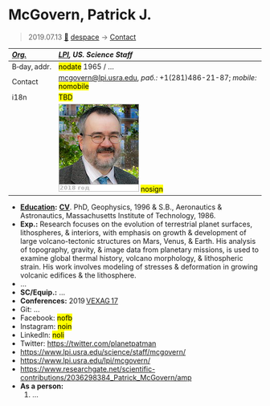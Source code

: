 # McGovern, Patrick J.
> 2019.07.13 [🚀](../index/index.md) [despace](index.md) → [Contact](contact.md)

|*[Org.](contact.md)*|*[LPI](zz_lpi.md), US. Science Staff*|
|:--|:--|
|B‑day, addr.|<mark>nodate</mark> 1965 / …|
|Contact|<mcgovern@lpi.usra.edu>, *раб.:* +1(281)486-21-87; *mobile:* <mark>nomobile</mark>|
|i18n|<mark>TBD</mark>|
| |[![](f/contact/m/mcgovern1_photo_thumb.jpg)](f/contact/m/mcgovern1_photo.jpg) <mark>nosign</mark>|

   - **[Education](edu.md):** **[CV](f/contact/m/mcgovern1_cv.pdf)**. PhD, Geophysics, 1996 & S.B., Aeronautics & Astronautics, Massachusetts Institute of Technology, 1986.
   - **Exp.:** Research focuses on the evolution of terrestrial planet surfaces, lithospheres, & interiors, with emphasis on growth & development of large volcano-tectonic structures on Mars, Venus, & Earth. His analysis of topography, gravity, & image data from planetary missions, is used to examine global thermal history, volcano morphology, & lithospheric strain. His work involves modeling of stresses & deformation in growing volcanic edifices & the lithosphere.
   - …
   - **SC/Equip.:** …
   - **Conferences:** 2019 [VEXAG 17](vexag_2019.md)
   - Git: …
   - Facebook: <mark>nofb</mark>
   - Instagram: <mark>noin</mark>
   - LinkedIn: <mark>noli</mark>
   - Twitter: <https://twitter.com/planetpatman>
   - <https://www.lpi.usra.edu/science/staff/mcgovern/>
   - <https://www.lpi.usra.edu/lpi/mcgovern/>
   - <https://www.researchgate.net/scientific-contributions/2036298384_Patrick_McGovern/amp>
   - **As a person:**
      1. …
